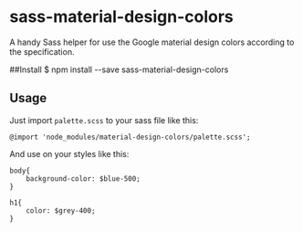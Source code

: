 # sass-material-design-colors
A handy Sass helper for use the Google material design colors according to the specification.

##Install
	$ npm install --save sass-material-design-colors

## Usage

Just import `palette.scss` to your sass file like this:

	@import 'node_modules/material-design-colors/palette.scss';

And use on your styles like this:

	body{
		background-color: $blue-500;
	}

	h1{
		color: $grey-400;
	}
